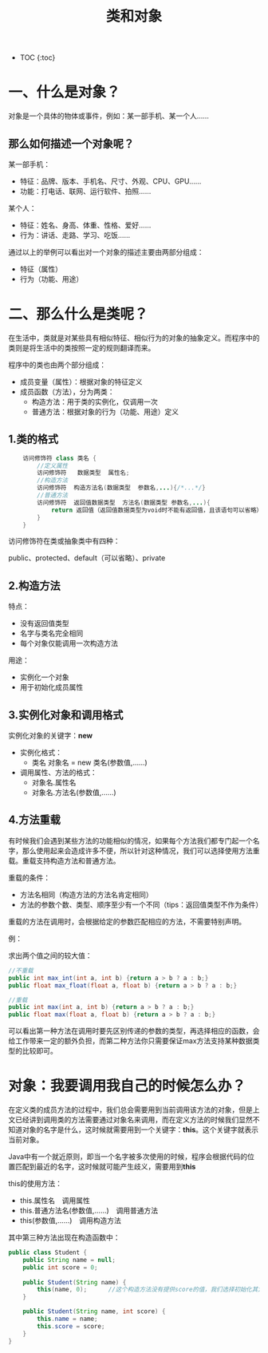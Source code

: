 ﻿---
layout: post
title: 类和对象
tags: Java
categories: tech-Java
---


* TOC 
{:toc}

# 一、什么是对象？

对象是一个具体的物体或事件，例如：某一部手机、某一个人……

## 那么如何描述一个对象呢？

某一部手机：

- 特征：品牌、版本、手机名、尺寸、外观、CPU、GPU……
- 功能：打电话、联网、运行软件、拍照……

某个人：

- 特征：姓名、身高、体重、性格、爱好……
- 行为：讲话、走路、学习、吃饭……

通过以上的举例可以看出对一个对象的描述主要由两部分组成：

- 特征（属性）
- 行为（功能、用途）

# 二、那么什么是类呢？

在生活中，类就是对某些具有相似特征、相似行为的对象的抽象定义。而程序中的类则是将生活中的类按照一定的规则翻译而来。

程序中的类也由两个部分组成：

- 成员变量（属性）：根据对象的特征定义
- 成员函数（方法），分为两类：
	- 构造方法：用于类的实例化，仅调用一次
	- 普通方法：根据对象的行为（功能、用途）定义

## 1.类的格式

```java
	访问修饰符 class 类名 {
		//定义属性
		访问修饰符   数据类型  属性名;
		//构造方法
		访问修饰符  构造方法名(数据类型  参数名,...){/*...*/}
		//普通方法
		访问修饰符  返回值数据类型  方法名(数据类型 参数名,...){
			return 返回值（返回值数据类型为void时不能有返回值，且该语句可以省略）；
		}
	}
```

访问修饰符在类或抽象类中有四种：

public、protected、default（可以省略）、private

## 2.构造方法

特点：

- 没有返回值类型
- 名字与类名完全相同
- 每个对象仅能调用一次构造方法

用途：

- 实例化一个对象
- 用于初始化成员属性

## 3.实例化对象和调用格式

实例化对象的关键字：**new**

- 实例化格式：
	- 类名 对象名 = new 类名(参数值,……)
- 调用属性、方法的格式：
	- 对象名.属性名
	- 对象名.方法名(参数值,……)

## 4.方法重载

有时候我们会遇到某些方法的功能相似的情况，如果每个方法我们都专门起一个名字，那么使用起来会造成许多不便，所以针对这种情况，我们可以选择使用方法重载。重载支持构造方法和普通方法。

重载的条件：

- 方法名相同（构造方法的方法名肯定相同）
- 方法的参数个数、类型、顺序至少有一个不同（tips：返回值类型不作为条件）

重载的方法在调用时，会根据给定的参数匹配相应的方法，不需要特别声明。

例：

求出两个值之间的较大值：

```java
//不重载
public int max_int(int a, int b) {return a > b ? a : b;}
public float max_float(float a, float b) {return a > b ? a : b;}

//重载
public int max(int a, int b) {return a > b ? a : b;}
public float max(float a, float b) {return a > b ? a : b;}
```

可以看出第一种方法在调用时要先区别传递的参数的类型，再选择相应的函数，会给工作带来一定的额外负担，而第二种方法你只需要保证max方法支持某种数据类型的比较即可。

# 对象：我要调用我自己的时候怎么办？

在定义类的成员方法的过程中，我们总会需要用到当前调用该方法的对象，但是上文已经讲到调用类的方法需要通过对象名来调用，而在定义方法的时候我们显然不知道对象的名字是什么，这时候就需要用到一个关键字：**this**。这个关键字就表示当前对象。

Java中有一个就近原则，即当一个名字被多次使用的时候，程序会根据代码的位置匹配到最近的名字，这时候就可能产生歧义，需要用到**this**

this的使用方法：

- this.属性名&emsp;调用属性
- this.普通方法名(参数值,……)&emsp;调用普通方法
- this(参数值,……)&emsp;调用构造方法

其中第三种方法出现在构造函数中：

```java
public class Student {
	public String name = null;
	public int score = 0;
	
	public Student(String name) {
		this(name, 0);		//这个构造方法没有提供score的值，我们选择初始化其为0，并通过调用另一个构造函数来实现
	}

	public Student(String name, int score) {
		this.name = name;
		this.score = score;
	}
}
```